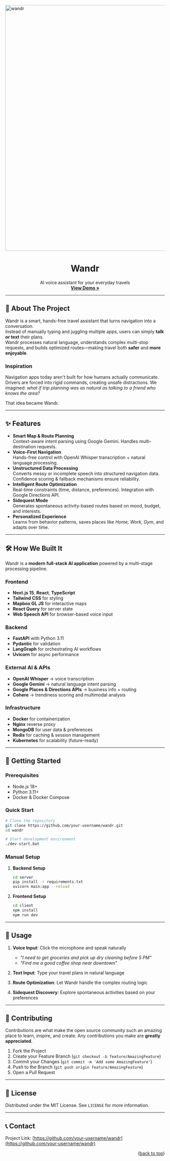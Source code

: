 <!-- Improved compatibility of back to top link -->
<a id="readme-top"></a>

<!-- PROJECT SHIELDS -->
<img width="1440" height="777" alt="wandr" src="https://github.com/user-attachments/assets/8517a75c-d8ae-4f77-82e2-089afbfe2406" />

<!-- PROJECT LOGO -->
<br />
<div align="center">
  <h1 align="center">Wandr</h1>

  <p align="center">
    AI voice assistant for your everyday travels  
    <br />
    <a href="https://youtu.be/BBaWlYHI5M0" target="_blank"><strong>View Demo »</strong></a>
    <br />
  </p>
</div>

---

## 📖 About The Project

Wandr is a smart, hands-free travel assistant that turns navigation into a conversation.  
Instead of manually typing and juggling multiple apps, users can simply **talk or text** their plans.  
Wandr processes natural language, understands complex multi-stop requests, and builds optimized routes—making travel both **safer** and **more enjoyable**.

### Inspiration
Navigation apps today aren't built for how humans actually communicate. Drivers are forced into rigid commands, creating unsafe distractions. We imagined: *what if trip planning was as natural as talking to a friend who knows the area?*  

That idea became Wandr.

---

## ✨ Features

- **Smart Map & Route Planning**  
  Context-aware intent parsing using Google Gemini. Handles multi-destination requests.
- **Voice-First Navigation**  
  Hands-free control with OpenAI Whisper transcription + natural language processing.
- **Unstructured Data Processing**  
  Converts messy or incomplete speech into structured navigation data. Confidence scoring & fallback mechanisms ensure reliability.
- **Intelligent Route Optimization**  
  Real-time constraints (time, distance, preferences). Integration with Google Directions API.
- **Sidequest Mode**  
  Generates spontaneous activity-based routes based on mood, budget, and interests.
- **Personalized Experience**  
  Learns from behavior patterns, saves places like *Home, Work, Gym*, and adapts over time.

---

## 🛠️ How We Built It

Wandr is a **modern full-stack AI application** powered by a multi-stage processing pipeline.

### Frontend
- **Next.js 15**, **React**, **TypeScript**
- **Tailwind CSS** for styling
- **Mapbox GL JS** for interactive maps
- **React Query** for server state
- **Web Speech API** for browser-based voice input

### Backend
- **FastAPI** with Python 3.11
- **Pydantic** for validation
- **LangGraph** for orchestrating AI workflows
- **Uvicorn** for async performance

### External AI & APIs
- **OpenAI Whisper** → voice transcription  
- **Google Gemini** → natural language intent parsing  
- **Google Places & Directions APIs** → business info + routing  
- **Cohere** → trendiness scoring and multimodal analysis  

### Infrastructure
- **Docker** for containerization
- **Nginx** reverse proxy
- **MongoDB** for user data & preferences
- **Redis** for caching & session management
- **Kubernetes** for scalability (future-ready)

---

## 🚀 Getting Started

### Prerequisites
- Node.js 18+
- Python 3.11+
- Docker & Docker Compose

### Quick Start
```bash
# Clone the repository
git clone https://github.com/your-username/wandr.git
cd wandr

# Start development environment
./dev-start.bat
```

### Manual Setup
1. **Backend Setup**
   ```bash
   cd server
   pip install -r requirements.txt
   uvicorn main:app --reload
   ```

2. **Frontend Setup**
   ```bash
   cd client
   npm install
   npm run dev
   ```

---

## 📱 Usage

1. **Voice Input**: Click the microphone and speak naturally
   - *"I need to get groceries and pick up dry cleaning before 5 PM"*
   - *"Find me a good coffee shop near downtown"*

2. **Text Input**: Type your travel plans in natural language

3. **Route Optimization**: Let Wandr handle the complex routing logic

4. **Sidequest Discovery**: Explore spontaneous activities based on your preferences

---

## 🤝 Contributing

Contributions are what make the open source community such an amazing place to learn, inspire, and create. Any contributions you make are **greatly appreciated**.

1. Fork the Project
2. Create your Feature Branch (`git checkout -b feature/AmazingFeature`)
3. Commit your Changes (`git commit -m 'Add some AmazingFeature'`)
4. Push to the Branch (`git push origin feature/AmazingFeature`)
5. Open a Pull Request

---

## 📄 License

Distributed under the MIT License. See `LICENSE` for more information.

---

## 📞 Contact

Project Link: [https://github.com/your-username/wandr](https://github.com/your-username/wandr)

<p align="right">(<a href="#readme-top">back to top</a>)</p>